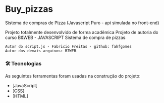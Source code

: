 # Buy_pizzas
Sistema de compras de Pizza (Javascript Puro - api simulada no front-end)

Projeto totalmente desenvolvido de forma acadêmica
    Projeto de autoria do curso B&WEB - JAVASCRIPT
    Sistema de compra de pizzas

    Autor do script.js - Fabricio Freitas - github: fahfgomes
    Autor dos demais arquivos: B7WEB


### 🛠 Tecnologias

As seguintes ferramentas foram usadas na construção do projeto:

- [JavaScript]
- [CSS]
- [HTML]
